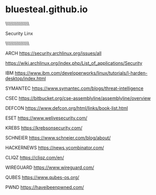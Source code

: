 # bluesteal.github.io

\\\\\\\\\\\\\\\\\\\\\\\\\\\\\\\\\

Security Linx

\\\\\\\\\\\\\\\\\\\\\\\\\\\\\\\\\

ARCH
https://security.archlinux.org/issues/all

https://wiki.archlinux.org/index.php/List_of_applications/Security

IBM
https://www.ibm.com/developerworks/linux/tutorials/l-harden-desktop/index.html

SYMANTEC
https://www.symantec.com/blogs/threat-intelligence

CSEC
https://bitbucket.org/cse-assemblyline/assemblyline/overview

DEFCON
https://www.defcon.org/html/links/book-list.html

ESET
https://www.welivesecurity.com/

KREBS
https://krebsonsecurity.com/

SCHNEIER
https://www.schneier.com/blog/about/

HACKERNEWS
https://news.ycombinator.com/

CLIQZ
https://cliqz.com/en/

WIREGUARD
https://www.wireguard.com/

QUBES
https://www.qubes-os.org/

PWND
https://haveibeenpwned.com/




